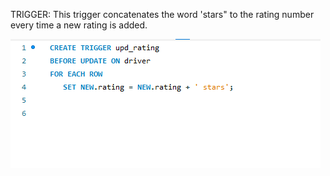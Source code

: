TRIGGER:
This trigger concatenates the word 'stars" to the rating number every time a new rating is added.


![](imgs/trigger.PNG)
